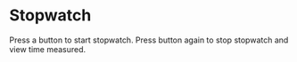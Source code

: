 # Stopwatch
Press a button to start stopwatch. Press button again to stop stopwatch and view time measured.
